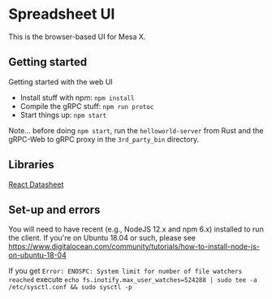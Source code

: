 # Spreadsheet UI

This is the browser-based UI for Mesa X.

## Getting started

Getting started with the web UI

* Install stuff with npm: `npm install`
* Compile the gRPC stuff: `npm run protoc`
* Start things up: `npm start`

Note... before doing `npm start`, run the `helloworld-server` from Rust and the 
gRPC-Web to gRPC proxy in the `3rd_party_bin` directory.


## Libraries

[React Datasheet](https://github.com/nadbm/react-datasheet)


## Set-up and errors

You will need to have recent (e.g., NodeJS 12.x and npm 6.x) installed
to run the client. If you're on Ubuntu 18.04 or such, please see
https://www.digitalocean.com/community/tutorials/how-to-install-node-js-on-ubuntu-18-04

If you get `Error: ENOSPC: System limit for number of file watchers reached` execute
`echo fs.inotify.max_user_watches=524288 | sudo tee -a /etc/sysctl.conf && sudo sysctl -p`
